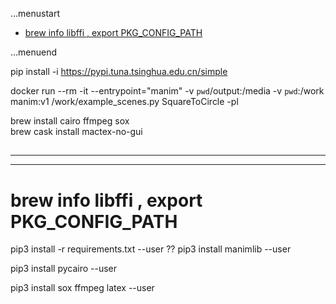 ...menustart

 - [brew info libffi   ,  export PKG_CONFIG_PATH](#beb9ec148fb8366c6b4e9f85c920e0bd)

...menuend


pip install -i https://pypi.tuna.tsinghua.edu.cn/simple

docker run --rm -it --entrypoint="manim" -v `pwd`/output:/media -v `pwd`:/work  manim:v1  /work/example_scenes.py SquareToCircle -pl


brew install cairo  ffmpeg  sox  
brew cask install mactex-no-gui

<h2 id="beb9ec148fb8366c6b4e9f85c920e0bd"></h2>

-----
-----

# brew info libffi   ,  export PKG_CONFIG_PATH

pip3 install -r requirements.txt --user  ??
pip3 install manimlib --user


pip3 install pycairo --user

pip3 install sox ffmpeg latex  --user





